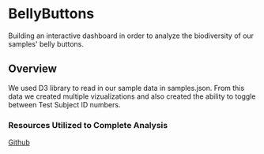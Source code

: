 # BellyButtons
Building an interactive dashboard in order to analyze the biodiversity of our samples' belly buttons.

## Overview
We used D3 library to read in our sample data in samples.json. From this data we created multiple vizualizations and also created the ability to toggle between Test Subject ID numbers.


### Resources Utilized to Complete Analysis
[Github](https://github.com/jtspingler/bellybuttons) 
